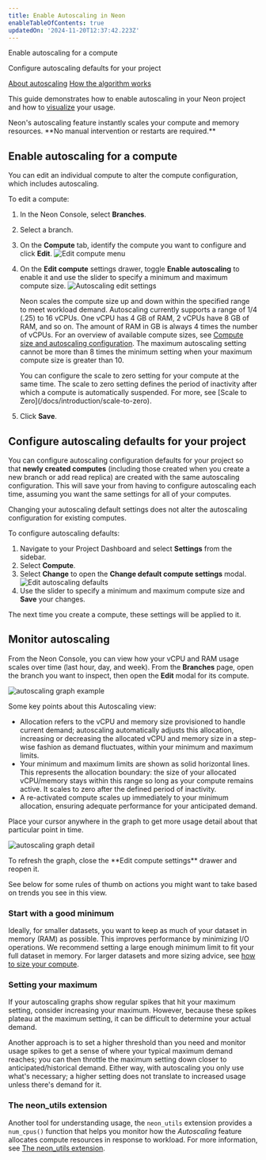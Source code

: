 ```yaml
---
title: Enable Autoscaling in Neon
enableTableOfContents: true
updatedOn: '2024-11-20T12:37:42.223Z'
---
```


<InfoBlock>
<DocsList title="What you will learn:">
<p>Enable autoscaling for a compute</p>
<p>Configure autoscaling defaults for your project</p>
</DocsList>

<DocsList title="Related topics" theme="docs">
<a href="/docs/introduction/autoscaling">About autoscaling</a>
<a href="/docs/guides/autoscaling-algorithm">How the algorithm works</a>
</DocsList>
</InfoBlock>

This guide demonstrates how to enable autoscaling in your Neon project and how to [visualize](#monitor-autoscaling) your usage.

<Admonition type="tip" title="Did you know?">
Neon's autoscaling feature instantly scales your compute and memory resources. **No manual intervention or restarts are required.** 
</Admonition>

## Enable autoscaling for a compute

You can edit an individual compute to alter the compute configuration, which includes autoscaling.

To edit a compute:

1. In the Neon Console, select **Branches**.
1. Select a branch.
1. On the **Compute** tab, identify the compute you want to configure and click **Edit**.
   ![Edit compute menu](/docs/guides/autoscaling_edit.png)
1. On the **Edit compute** settings drawer, toggle **Enable autoscaling** to enable it and use the slider to specify a minimum and maximum compute size.
   ![Autoscaling edit settings](/docs/introduction/autoscaling_config.png)

   Neon scales the compute size up and down within the specified range to meet workload demand. Autoscaling currently supports a range of 1/4 (.25) to 16 vCPUs. One vCPU has 4 GB of RAM, 2 vCPUs have 8 GB of RAM, and so on. The amount of RAM in GB is always 4 times the number of vCPUs. For an overview of available compute sizes, see [Compute size and autoscaling configuration](/docs/manage/endpoints#compute-size-and-autoscaling-configuration). The maximum autoscaling setting cannot be more than 8 times the minimum setting when your maximum compute size is greater than 10. 

   <Admonition type="note">
   You can configure the scale to zero setting for your compute at the same time. The scale to zero setting defines the period of inactivity after which a compute is automatically suspended. For more, see [Scale to Zero](/docs/introduction/scale-to-zero).
   </Admonition>

1. Click **Save**.

## Configure autoscaling defaults for your project

You can configure autoscaling configuration defaults for your project so that **newly created computes** (including those created when you create a new branch or add read replica) are created with the same autoscaling configuration. This will save your from having to configure autoscaling each time, assuming you want the same settings for all of your computes.

<Admonition type="note">
Changing your autoscaling default settings does not alter the autoscaling configuration for existing computes.
</Admonition>

To configure autoscaling defaults:

1. Navigate to your Project Dashboard and select **Settings** from the sidebar.
2. Select **Compute**.
3. Select **Change** to open the **Change default compute settings** modal.
   ![Edit autoscaling defaults](/docs/guides/autoscaling_defaults.png)
4. Use the slider to specify a minimum and maximum compute size and **Save** your changes.

The next time you create a compute, these settings will be applied to it.

## Monitor autoscaling

From the Neon Console, you can view how your vCPU and RAM usage scales over time (last hour, day, and week). From the **Branches** page, open the branch you want to inspect, then open the **Edit** modal for its compute.

![autoscaling graph example](/docs/guides/autoscaling_graphs_sample.png 'no-border')

Some key points about this Autoscaling view:

- Allocation refers to the vCPU and memory size provisioned to handle current demand; autoscaling automatically adjusts this allocation, increasing or decreasing the allocated vCPU and memory size in a step-wise fashion as demand fluctuates, within your minimum and maximum limits.
- Your minimum and maximum limits are shown as solid horizontal lines. This represents the allocation boundary: the size of your allocated vCPU/memory stays within this range so long as your compute remains active. It scales to zero after the defined period of inactivity.
- A re-activated compute scales up immediately to your minimum allocation, ensuring adequate performance for your anticipated demand.

Place your cursor anywhere in the graph to get more usage detail about that particular point in time.

![autoscaling graph detail](/docs/guides/autoscaling_graph_detail.png 'no-border')

<Admonition type="note">
To refresh the graph, close the **Edit compute settings** drawer and reopen it.
</Admonition>

See below for some rules of thumb on actions you might want to take based on trends you see in this view.

### Start with a good minimum

Ideally, for smaller datasets, you want to keep as much of your dataset in memory (RAM) as possible. This improves performance by minimizing I/O operations. We recommend setting a large enough minimum limit to fit your full dataset in memory. For larger datasets and more sizing advice, see [how to size your compute](/docs/manage/endpoints#how-to-size-your-compute).

### Setting your maximum

If your autoscaling graphs show regular spikes that hit your maximum setting, consider increasing your maximum. However, because these spikes plateau at the maximum setting, it can be difficult to determine your actual demand.

Another approach is to set a higher threshold than you need and monitor usage spikes to get a sense of where your typical maximum demand reaches; you can then throttle the maximum setting down closer to anticipated/historical demand. Either way, with autoscaling you only use what's necessary; a higher setting does not translate to increased usage unless there's demand for it.

### The neon_utils extension

Another tool for understanding usage, the `neon_utils` extension provides a `num_cpus()` function that helps you monitor how the _Autoscaling_ feature allocates compute resources in response to workload. For more information, see [The neon_utils extension](/docs/extensions/neon-utils).
